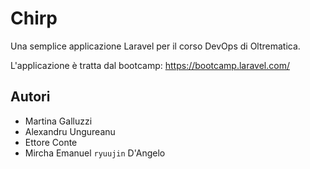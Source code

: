 # Chirp

Una semplice applicazione Laravel per il corso DevOps di Oltrematica.

L'applicazione è tratta dal bootcamp: https://bootcamp.laravel.com/

## Autori
- Martina Galluzzi
- Alexandru Ungureanu
- Ettore Conte
- Mircha Emanuel `ryuujin` D'Angelo
